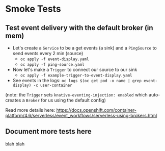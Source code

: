 # Smoke Tests
## Test event delivery with the default broker (in mem)
* Let's create a `Service` to be a get events (a sink) and a `PingSource` to send events every 2 min (source)
  * `oc apply -f event-display.yaml`
  * `oc apply -f ping-source.yaml`
* Now let's make a `Trigger` to connect our source to our sink
  * `oc apply -f example-trigger-to-event-display.yaml`
* See events in the logs: `oc logs $(oc get pod -o name | grep event-display) -c user-container`

(note: the `Trigger` sets `knative-eventing-injection: enabled` which auto-creates a `Broker` for us using the default config)

Read more details here:
https://docs.openshift.com/container-platform/4.6/serverless/event_workflows/serverless-using-brokers.html

## Document more tests here
blah blah

